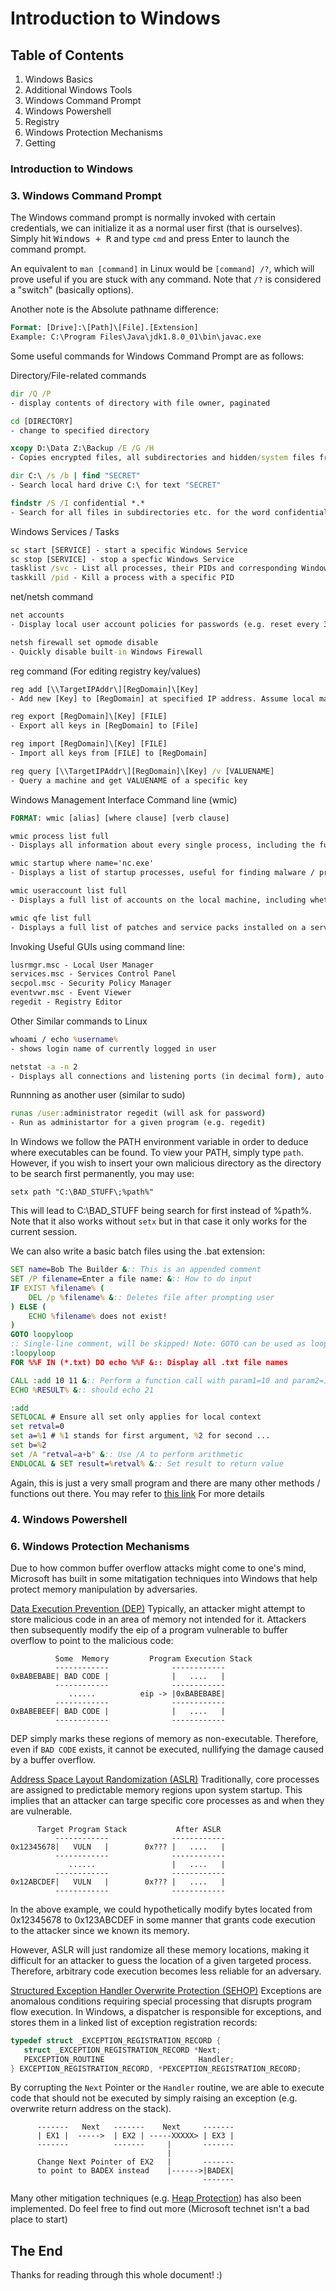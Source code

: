 # Introduction to Windows

## Table of Contents
1. Windows Basics
2. Additional Windows Tools
3. Windows Command Prompt
4. Windows Powershell
5. Registry
6. Windows Protection Mechanisms
7. Getting


### Introduction to Windows

### 3. Windows Command Prompt
The Windows command prompt is normally invoked with certain credentials, we can initialize it as a normal user first (that is ourselves). Simply hit <kbd>Windows + R</kbd> and type `cmd` and press Enter to launch the command prompt.

An equivalent to `man [command]` in Linux would be `[command] /?`, which will prove useful if you are stuck with any command. Note that `/?` is considered a "switch" (basically options).

Another note is the Absolute pathname difference:
```bat
Format: [Drive]:\[Path]\[File].[Extension]
Example: C:\Program Files\Java\jdk1.8.0_01\bin\javac.exe
```

Some useful commands for Windows Command Prompt are as follows:

Directory/File-related commands
```bat
dir /Q /P
- display contents of directory with file owner, paginated

cd [DIRECTORY]
- change to specified directory

xcopy D:\Data Z:\Backup /E /G /H
- Copies encrypted files, all subdirectories and hidden/system files from source to destination (basically backup)

dir C:\ /s /b | find "SECRET"
- Search local hard drive C:\ for text "SECRET"

findstr /S /I confidential *.*
- Search for all files in subdirectories etc. for the word confidential, non-case sensitive
```

Windows Services / Tasks
```bat
sc start [SERVICE] - start a specific Windows Service
sc stop [SERVICE] - stop a specfic Windows Service
tasklist /svc - List all processes, their PIDs and corresponding Windows Services (if any)
taskkill /pid - Kill a process with a specific PID
```

net/netsh command
```bat
net accounts
- Display local user account policies for passwords (e.g. reset every 30 days etc.)

netsh firewall set opmode disable
- Quickly disable built-in Windows Firewall
```

reg command (For editing registry key/values)
```bat
reg add [\\TargetIPAddr\][RegDomain]\[Key]
- Add new [Key] to [RegDomain] at specified IP address. Assume local machine if no remote machine is specified

reg export [RegDomain]\[Key] [FILE]
- Export all keys in [RegDomain] to [File]

reg import [RegDomain]\[Key] [FILE]
- Import all keys from [FILE] to [RegDomain]

reg query [\\TargetIPAddr\][RegDomain]\[Key] /v [VALUENAME]
- Query a machine and get VALUENAME of a specific key
```

Windows Management Interface Command line (wmic)
```bat
FORMAT: wmic [alias] [where clause] [verb clause]

wmic process list full
- Displays all information about every single process, including the full path of the executable running. Switch 'full' to 'brief' for lesser details.

wmic startup where name='nc.exe'
- Displays a list of startup processes, useful for finding malware / programs that run on startup. In this case, we try to check if nc.exe is launched at startup.

wmic useraccount list full
- Displays a full list of accounts on the local machine, including whether they have passwords set or not etc. (Useful to determine what accounts we can try to compromise)

wmic qfe list full
- Displays a full list of patches and service packs installed on a service machine (Useful to determine if an exploit works) [qfe = Quick Fix Engineering]
```

Invoking Useful GUIs using command line:
```bat
lusrmgr.msc - Local User Manager
services.msc - Services Control Panel
secpol.msc - Security Policy Manager
eventvwr.msc - Event Viewer
regedit - Registry Editor
```

Other Similar commands to Linux
```bat
whoami / echo %username%
- shows login name of currently logged in user

netstat -a -n 2
- Displays all connections and listening ports (in decimal form), auto-refresh every 2 seconds
```

Runnning as another user (similar to sudo)
```bat
runas /user:administrator regedit (will ask for password)
- Run as administartor for a given program (e.g. regedit)
```

In Windows we follow the PATH environment variable in order to deduce where executables can be found. To view your PATH, simply type `path`. However, if you wish to insert your own malicious directory as the directory to be search first permanently, you may use:
```
setx path "C:\BAD_STUFF\;%path%"
```
This will lead to C:\BAD_STUFF being search for first instead of %path%. Note that it also works without `setx` but in that case it only works for the current session.




We can also write a basic batch files using the .bat extension:
```bat
SET name=Bob The Builder &:: This is an appended comment
SET /P filename=Enter a file name: &:: How to do input
IF EXIST %filename% (
	DEL /p %filename% &:: Deletes file after prompting user
) ELSE (
	ECHO %filename% does not exist!
)
GOTO loopyloop
:: Single-line comment, will be skipped! Note: GOTO can be used as loops!
:loopyloop
FOR %%F IN (*.txt) DO echo %%F &:: Display all .txt file names

CALL :add 10 11 &:: Perform a function call with param1=10 and param2=11
ECHO %RESULT% &:: should echo 21

:add
SETLOCAL # Ensure all set only applies for local context
set retval=0
set a=%1 # %1 stands for first argument, %2 for second ...
set b=%2
set /A "retval=a+b" &:: Use /A to perform arithmetic
ENDLOCAL & SET result=%retval% &:: Set result to return value
```

Again, this is just a very small program and there are many other methods / functions out there. You may refer to [this link](https://en.wikibooks.org/wiki/Windows_Batch_Scripting) For more details


### 4. Windows Powershell


### 6. Windows Protection Mechanisms
Due to how common buffer overflow attacks might come to one's mind, Microsoft has built in some mitatigation techniques into Windows that help protect memory manipulation by adversaries.

<u>Data Execution Prevention (DEP)</u>
Typically, an attacker might attempt to store malicious code in an area of memory not intended for it. Attackers then subsequently modify the eip of a program vulnerable to buffer overflow to point to the malicious code:
```
		  Some  Memory         Program Execution Stack
          ------------              ------------
0xBABEBABE| BAD CODE |              |   ....   |
          ------------              ------------
             ......          eip -> |0xBABEBABE|
		  ------------              ------------
0xBABEBEEF| BAD CODE |              |   ....   |
		  ------------              ------------
```
DEP simply marks these regions of memory as non-executable. Therefore, even if `BAD CODE` exists, it cannot be executed, nullifying the damage caused by a buffer overflow.

<u>Address Space Layout Randomization (ASLR)</u>
Traditionally, core processes are assigned to predictable memory regions upon system startup. This implies that an attacker can targe specific core processes as and when they are vulnerable.

```
      Target Program Stack           After ASLR
          ------------              ------------
0x12345678|   VULN   |        0x??? |   ....   |
          ------------              ------------
             ......                 |   ....   |
		  ------------              ------------
0x12ABCDEF|   VULN   |        0x??? |   ....   |
		  ------------              ------------
```
In the above example, we could hypothetically modify bytes located from 0x12345678 to 0x123ABCDEF in some manner that grants code execution to the attacker since we known its memory.

However, ASLR will just randomize all these memory locations, making it difficult for an attacker to guess the location of a given targeted process. Therefore, arbitrary code execution becomes less reliable for an adversary.

<u>Structured Exception Handler Overwrite Protection (SEHOP)</u>
Exceptions are anomalous conditions requiring special processing that disrupts program flow execution. In Windows, a dispatcher is responsible for exceptions, and stores them in a linked list of exception registration records:

```c++
typedef struct _EXCEPTION_REGISTRATION_RECORD {
   struct _EXCEPTION_REGISTRATION_RECORD *Next;
   PEXCEPTION_ROUTINE                     Handler;
} EXCEPTION_REGISTRATION_RECORD, *PEXCEPTION_REGISTRATION_RECORD;

```

By corrupting the `Next` Pointer or the `Handler` routine, we are able to execute code that should not be executed by simply raising an exception (e.g. overwrite return address on the stack).

```
      -------   Next   -------    Next     -------  
	  | EX1 |  ----->  | EX2 | -----XXXXX> | EX3 |
	  -------		   -------     |       -------
                                   |
	  Change Next Pointer of EX2   |       -------
	  to point to BADEX instead	   |------>|BADEX|
								           -------

```

Many other mitigation techniques (e.g. [Heap Protection](https://blogs.technet.microsoft.com/srd/2009/08/04/preventing-the-exploitation-of-user-mode-heap-corruption-vulnerabilities/)) has also been implemented. Do feel free to find out more (Microsoft technet isn't a bad place to start)

## The End

Thanks for reading through this whole document! :)
